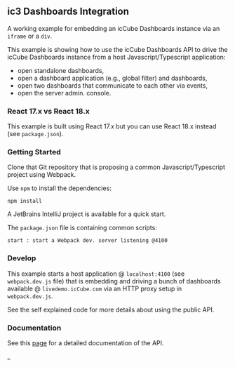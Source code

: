 ## ic3 Dashboards Integration

A working example for embedding an icCube Dashboards instance via an `iframe` or a `div`.

This example is showing how to use the icCube Dashboards API to drive the icCube Dashboards instance from a host
Javascript/Typescript application:

- open standalone dashboards,
- open a dashboard application (e.g., global filter) and dashboards,
- open two dashboards that communicate to each other via events,
- open the server admin. console.

### React 17.x vs React 18.x

This example is built using React 17.x but you can use React 18.x instead (see `package.json`).

### Getting Started

Clone that Git repository that is proposing a common Javascript/Typescript project using Webpack.

Use `npm` to install the dependencies:

    npm install

A JetBrains IntelliJ project is available for a quick start.

The `package.json` file is containing common scripts:

    start : start a Webpack dev. server listening @4100 

### Develop

This example starts a host application @ `localhost:4100` (see `webpack.dev.js` file) that is embedding and driving a
bunch of dashboards available @ `livedemo.icCube.com` via an HTTP proxy setup in `webpack.dev.js`.

See the self explained code for more details about using the public API.

### Documentation

See this [page](https://github.com/ic3-software/ic3-reporting-api/blob/main/doc/embed/Overview.md)
for a detailed documentation of the API.

_
